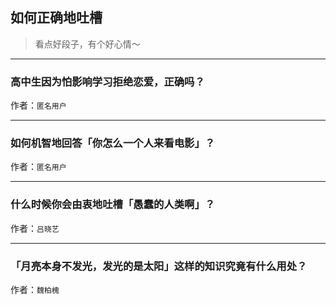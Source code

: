 ## 如何正确地吐槽

> 看点好段子，有个好心情～


 
---

### 高中生因为怕影响学习拒绝恋爱，正确吗？

> 


作者：`匿名用户`

---

### 如何机智地回答「你怎么一个人来看电影」？

> 


作者：`匿名用户`

---

### 什么时候你会由衷地吐槽「愚蠢的人类啊」？

> 


作者：`吕晓艺`

---

### 「月亮本身不发光，发光的是太阳」这样的知识究竟有什么用处？

> 


作者：`魏柏槐`